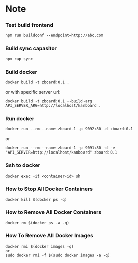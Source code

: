 # Note

### Test build frontend
```
npm run buildconf --endpoint=http://abc.com
```

### Build sync capasitor
```
npx cap sync
```

### Build docker
```
docker build -t zboard:0.1 .
```
or with specific server url:
```
docker build -t zboard:0.1 --build-arg API_SERVER_ARG=http://localhost/kanboard .
```

### Run docker
```
docker run --rm --name zboard-1 -p 9092:80 -d zboard:0.1
```
or
```
docker run --rm --name zboard-1 -p 9091:80 -d -e "API_SERVER=http://localhost/kanboard" zboard:0.1
```

### Ssh to docker
```
docker exec -it <container-id> sh
```

### How to Stop All Docker Containers
```
docker kill $(docker ps -q)
```

### How to Remove All Docker Containers
```
docker rm $(docker ps -a -q)
```

### How To Remove All Docker Images
```
docker rmi $(docker images -q)
or
sudo docker rmi -f $(sudo docker images -a -q)




